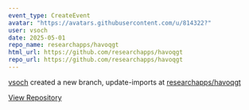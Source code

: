 ```yaml
---
event_type: CreateEvent
avatar: "https://avatars.githubusercontent.com/u/814322?"
user: vsoch
date: 2025-05-01
repo_name: researchapps/havoqgt
html_url: https://github.com/researchapps/havoqgt
repo_url: https://github.com/researchapps/havoqgt
---
```


<a href='https://github.com/vsoch' target='_blank'>vsoch</a> created a new branch, update-imports at <a href='https://github.com/researchapps/havoqgt' target='_blank'>researchapps/havoqgt</a>

<a href='https://github.com/researchapps/havoqgt' target='_blank'>View Repository</a>